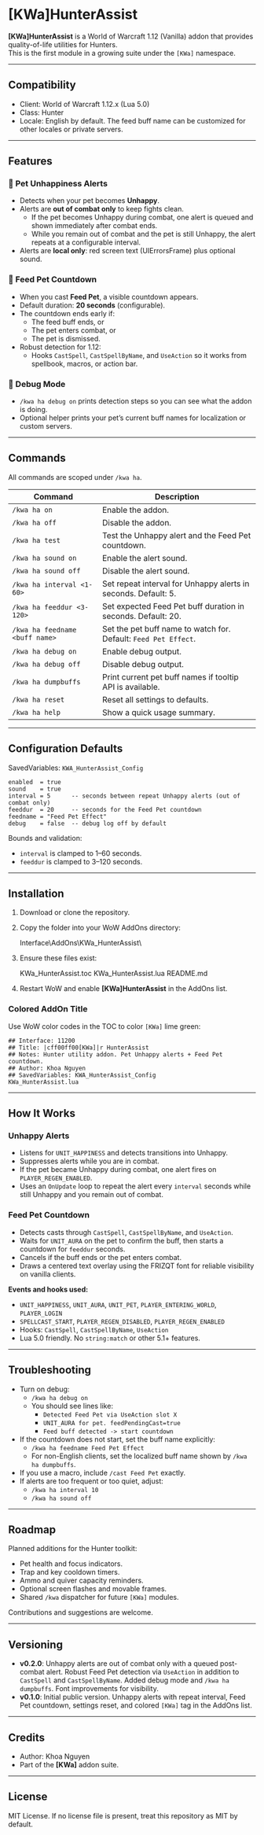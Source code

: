 # [KWa]HunterAssist

**[KWa]HunterAssist** is a World of Warcraft 1.12 (Vanilla) addon that provides quality-of-life utilities for Hunters.  
This is the first module in a growing suite under the `[KWa]` namespace.

---

## Compatibility

- Client: World of Warcraft 1.12.x (Lua 5.0)
- Class: Hunter
- Locale: English by default. The feed buff name can be customized for other locales or private servers.

---

## Features

### 🐺 Pet Unhappiness Alerts

- Detects when your pet becomes **Unhappy**.
- Alerts are **out of combat only** to keep fights clean.
  - If the pet becomes Unhappy during combat, one alert is queued and shown immediately after combat ends.
  - While you remain out of combat and the pet is still Unhappy, the alert repeats at a configurable interval.
- Alerts are **local only**: red screen text (UIErrorsFrame) plus optional sound.

### 🍖 Feed Pet Countdown

- When you cast **Feed Pet**, a visible countdown appears.
- Default duration: **20 seconds** (configurable).
- The countdown ends early if:
  - The feed buff ends, or
  - The pet enters combat, or
  - The pet is dismissed.
- Robust detection for 1.12:
  - Hooks `CastSpell`, `CastSpellByName`, and `UseAction` so it works from spellbook, macros, or action bar.

### 🧪 Debug Mode

- `/kwa ha debug on` prints detection steps so you can see what the addon is doing.
- Optional helper prints your pet’s current buff names for localization or custom servers.

---

## Commands

All commands are scoped under `/kwa ha`.

| Command                        | Description                                                     |
| ------------------------------ | --------------------------------------------------------------- |
| `/kwa ha on`                   | Enable the addon.                                               |
| `/kwa ha off`                  | Disable the addon.                                              |
| `/kwa ha test`                 | Test the Unhappy alert and the Feed Pet countdown.              |
| `/kwa ha sound on`             | Enable the alert sound.                                         |
| `/kwa ha sound off`            | Disable the alert sound.                                        |
| `/kwa ha interval <1-60>`      | Set repeat interval for Unhappy alerts in seconds. Default: 5.  |
| `/kwa ha feeddur <3-120>`      | Set expected Feed Pet buff duration in seconds. Default: 20.    |
| `/kwa ha feedname <buff name>` | Set the pet buff name to watch for. Default: `Feed Pet Effect`. |
| `/kwa ha debug on`             | Enable debug output.                                            |
| `/kwa ha debug off`            | Disable debug output.                                           |
| `/kwa ha dumpbuffs`            | Print current pet buff names if tooltip API is available.       |
| `/kwa ha reset`                | Reset all settings to defaults.                                 |
| `/kwa ha help`                 | Show a quick usage summary.                                     |

---

## Configuration Defaults

SavedVariables: `KWA_HunterAssist_Config`

    enabled  = true
    sound    = true
    interval = 5      -- seconds between repeat Unhappy alerts (out of combat only)
    feeddur  = 20     -- seconds for the Feed Pet countdown
    feedname = "Feed Pet Effect"
    debug    = false  -- debug log off by default

Bounds and validation:

- `interval` is clamped to 1–60 seconds.
- `feeddur` is clamped to 3–120 seconds.

---

## Installation

1. Download or clone the repository.
2. Copy the folder into your WoW AddOns directory:

   Interface\AddOns\KWa_HunterAssist\

3. Ensure these files exist:

   KWa_HunterAssist.toc
   KWa_HunterAssist.lua
   README.md

4. Restart WoW and enable **[KWa]HunterAssist** in the AddOns list.

### Colored AddOn Title

Use WoW color codes in the TOC to color `[KWa]` lime green:

    ## Interface: 11200
    ## Title: |cff00ff00[KWa]|r HunterAssist
    ## Notes: Hunter utility addon. Pet Unhappy alerts + Feed Pet countdown.
    ## Author: Khoa Nguyen
    ## SavedVariables: KWA_HunterAssist_Config
    KWa_HunterAssist.lua

---

## How It Works

### Unhappy Alerts

- Listens for `UNIT_HAPPINESS` and detects transitions into Unhappy.
- Suppresses alerts while you are in combat.
- If the pet became Unhappy during combat, one alert fires on `PLAYER_REGEN_ENABLED`.
- Uses an `OnUpdate` loop to repeat the alert every `interval` seconds while still Unhappy and you remain out of combat.

### Feed Pet Countdown

- Detects casts through `CastSpell`, `CastSpellByName`, and `UseAction`.
- Waits for `UNIT_AURA` on the pet to confirm the buff, then starts a countdown for `feeddur` seconds.
- Cancels if the buff ends or the pet enters combat.
- Draws a centered text overlay using the FRIZQT font for reliable visibility on vanilla clients.

**Events and hooks used:**

- `UNIT_HAPPINESS`, `UNIT_AURA`, `UNIT_PET`, `PLAYER_ENTERING_WORLD`, `PLAYER_LOGIN`
- `SPELLCAST_START`, `PLAYER_REGEN_DISABLED`, `PLAYER_REGEN_ENABLED`
- Hooks: `CastSpell`, `CastSpellByName`, `UseAction`
- Lua 5.0 friendly. No `string:match` or other 5.1+ features.

---

## Troubleshooting

- Turn on debug:
  - `/kwa ha debug on`
  - You should see lines like:
    - `Detected Feed Pet via UseAction slot X`
    - `UNIT_AURA for pet. feedPendingCast=true`
    - `Feed buff detected -> start countdown`
- If the countdown does not start, set the buff name explicitly:
  - `/kwa ha feedname Feed Pet Effect`
  - For non-English clients, set the localized buff name shown by `/kwa ha dumpbuffs`.
- If you use a macro, include `/cast Feed Pet` exactly.
- If alerts are too frequent or too quiet, adjust:
  - `/kwa ha interval 10`
  - `/kwa ha sound off`

---

## Roadmap

Planned additions for the Hunter toolkit:

- Pet health and focus indicators.
- Trap and key cooldown timers.
- Ammo and quiver capacity reminders.
- Optional screen flashes and movable frames.
- Shared `/kwa` dispatcher for future `[KWa]` modules.

Contributions and suggestions are welcome.

---

## Versioning

- **v0.2.0**: Unhappy alerts are out of combat only with a queued post-combat alert. Robust Feed Pet detection via `UseAction` in addition to `CastSpell` and `CastSpellByName`. Added debug mode and `/kwa ha dumpbuffs`. Font improvements for visibility.
- **v0.1.0**: Initial public version. Unhappy alerts with repeat interval, Feed Pet countdown, settings reset, and colored `[KWa]` tag in the AddOns list.

---

## Credits

- Author: Khoa Nguyen
- Part of the **[KWa]** addon suite.

---

## License

MIT License. If no license file is present, treat this repository as MIT by default.
